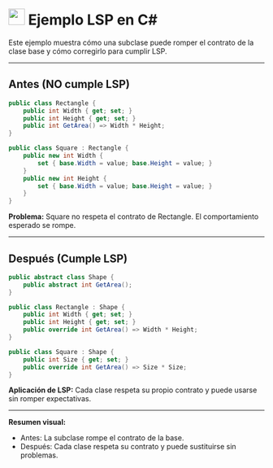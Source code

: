 # <img src="https://cdn.jsdelivr.net/gh/devicons/devicon/icons/csharp/csharp-original.svg" width="32"/> Ejemplo LSP en C#

Este ejemplo muestra cómo una subclase puede romper el contrato de la clase base y cómo corregirlo para cumplir LSP.

---

## Antes (NO cumple LSP)
```csharp
public class Rectangle {
    public int Width { get; set; }
    public int Height { get; set; }
    public int GetArea() => Width * Height;
}

public class Square : Rectangle {
    public new int Width {
        set { base.Width = value; base.Height = value; }
    }
    public new int Height {
        set { base.Width = value; base.Height = value; }
    }
}
```

**Problema:** Square no respeta el contrato de Rectangle. El comportamiento esperado se rompe.

---

## Después (Cumple LSP)
```csharp
public abstract class Shape {
    public abstract int GetArea();
}

public class Rectangle : Shape {
    public int Width { get; set; }
    public int Height { get; set; }
    public override int GetArea() => Width * Height;
}

public class Square : Shape {
    public int Size { get; set; }
    public override int GetArea() => Size * Size;
}
```

**Aplicación de LSP:**
Cada clase respeta su propio contrato y puede usarse sin romper expectativas.

---

**Resumen visual:**
- Antes: La subclase rompe el contrato de la base.
- Después: Cada clase respeta su contrato y puede sustituirse sin problemas.
